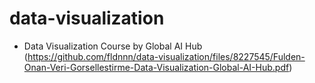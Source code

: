# data-visualization 
- Data Visualization Course by Global AI Hub  
(https://github.com/fldnnn/data-visualization/files/8227545/Fulden-Onan-Veri-Gorsellestirme-Data-Visualization-Global-AI-Hub.pdf)

